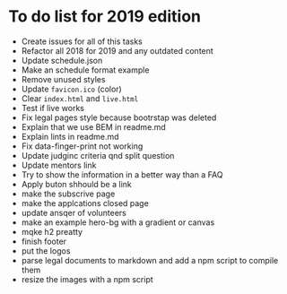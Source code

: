 # To do list for 2019 edition

- Create issues for all of this tasks
- Refactor all 2018 for 2019 and any outdated content
- Update schedule.json
- Make an schedule format example
- Remove unused styles
- Update `favicon.ico` (color)
- Clear `index.html` and `live.html`
- Test if live works
- Fix legal pages style because bootrstap was deleted
- Explain that we use BEM in readme.md
- Explain lints in readme.md
- Fix data-finger-print not working
- Update judginc criteria qnd split question
- Update mentors link
- Try to show the information in a better way than a FAQ
- Apply buton shhould be a link
- make the subscrive page
- make the applcations closed page
- update ansqer of volunteers
- make an example hero-bg with a gradient or canvas
- mqke h2 preatty
- finish footer
- put the logos
- parse legal documents to markdown and add a npm script to compile them
- resize the images with a npm script
